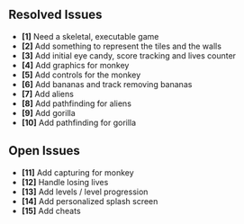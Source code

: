 ## Resolved Issues ##
- **[1]** Need a skeletal, executable game
- **[2]** Add something to represent the tiles and the walls
- **[3]** Add initial eye candy, score tracking and lives counter
- **[4]** Add graphics for monkey
- **[5]** Add controls for the monkey
- **[6]** Add bananas and track removing bananas
- **[7]** Add aliens
- **[8]** Add pathfinding for aliens
- **[9]** Add gorilla
- **[10]** Add pathfinding for gorilla


## Open Issues ##
- **[11]** Add capturing for monkey
- **[12]** Handle losing lives
- **[13]** Add levels / level progression
- **[14]** Add personalized splash screen
- **[15]** Add cheats
